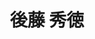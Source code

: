 ---
title: "後藤 秀徳"
draft: false

# Job rank 職階
rank: "准教授" # 教授 | 准教授 | 助教 | ...

# Laboratory group
la_group: "界面化学" # 分子化学 | 物質化学 | 反応化学 | 界面化学

# Laboratory
laboratory:
  id: interface
  name: 界面化学研究室


# ページ上部の背景画像。
# 独自で設定する場合は、exampleSite/images/faculty フォルダーに写真ファイルを入れ、
# 以下にそのパスを指定して下さい。横1000ピクセル程度の解像度を推奨。
# 例: bg_image: "images/faculty/koga_banner.jpg"
bg_image: "images/banner/bg1.jpg"

# 100文字程度の説明文。ページ上部に表示されます。
description : "グラフェン等、原子層物質の電子物性の研究"

# portrait写真。横400ピクセル程度の解像度を推奨。
image: "images/faculty/goto.jpg"

# 研究分野。3つ以上増やしても構いません。
interest: ["電子物性", "低温測定", "メゾスコピック系"]

# 業績。Reserchmapや科研費情報なども適宜追加して下さい。
# 業績が[]となっている人は、他の方のachievements欄を参考に記入して下さい。
achievements:
- icon: ti-id-badge
  link: https://researcherid.com/rid/C-2102-2015
  name: ResearcherID C-2102-2015
- icon: ti-id-badge
  link: https://orcid.org/0000-0003-1696-7630
  name: ORCID 0000-0003-1696-7630


# 連絡先。SNSも追加できます。
contact:
- icon: ti-email
  link: mailto:hgoto@okayama-u.ac.jp
  name: hgoto@okayama-u.ac.jp
- icon: ti-mobile
  link: tel:086-251-7797
  name: 086-251-7797


- name : "界面化学研究室"
  icon : "ti-world" # icon pack : https://themify.me/themify-icons
  link : "http://interfa.rlss.okayama-u.ac.jp/homejpn.html"

- name : "700-8530 岡山県岡山市津島中3－1－1 基礎研309室"
  icon : "ti-location-pin" # icon pack : https://themify.me/themify-icons
  link : "#"

# type
type: "faculty"

# 下の"---"以下に、個人の紹介文をMarkdown書式で書きこんで下さい。
---